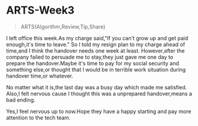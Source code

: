 # ARTS-Week3

> ARTS(Algorithm,Review,Tip,Share)

I left office this week.As my charge said,"If you can't grow up and get paid enough,it's time to leave." So I told my resign plan to my charge ahead of time,and I think the handover needs one week at least. However,after the company failed to persuade me to stay,they just gave me one day to prepare the handover.Maybe it's time to pay for my social security and something else,or thought that I would be in terrible work situation during handover time,or whatever.

No matter what it is,the last day was a busy day which made me satisfied. Also,I felt nervous cause I thought this was a unprepared handover,means a bad ending.

Yes,I feel nervous up to now.Hope they have a happy starting and pay more attention to the tech team.
